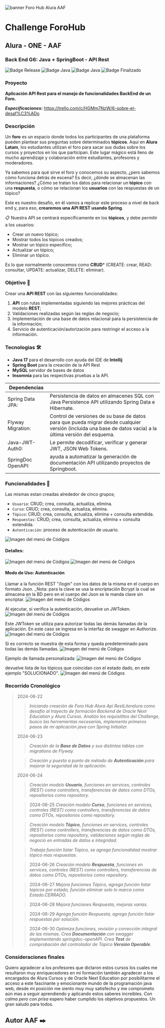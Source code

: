 ![banner Foro Hub Alura AAF](https://github.com/freedox10/challenge-forohub-api-rest/blob/main/img/foro-hub-alura2.webp?raw=true)
# Challenge ForoHub
 ## Alura - ONE - AAF
### Back End G6:  Java + SpringBoot - API Rest 

![Badge Release](https://img.shields.io/badge/Release%20Date:-Julio2024-blue)
![Badge Java](https://img.shields.io/badge/Java:-17-blue)
![Badge Java](https://img.shields.io/badge/Spring%20Boot:-3.3.1-blue)
![Badge Finalizado](https://img.shields.io/badge/Status:-Finalizado-blue)

### Proyecto
**Aplicación API Rest para el manejo de funcionalidades BackEnd de un Foro.**

_**Especificaciones:**_ https://trello.com/c/HGMm7NzW/6-sobre-el-desaf%C3%ADo
### Descripción
Un  **foro**  es un espacio donde todos los participantes de una plataforma pueden plantear sus preguntas sobre determinados  **tópicos**. Aquí en  **Alura Latam**, los estudiantes utilizan el foro para sacar sus dudas sobre los cursos y proyectos en los que participan. Este lugar mágico está lleno de mucho aprendizaje y colaboración entre estudiantes, profesores y moderadores.

Ya sabemos para qué sirve el foro y conocemos su aspecto, ¿pero sabemos cómo funciona detrás de escena? Es decir, ¿dónde se almacenan las informaciones? ¿Cómo se tratan los datos para relacionar un  **tópico**  con una  **respuesta**, o cómo se relacionan los  **usuarios**  con las respuestas de un tópico?

Este es nuestro desafío, en él vamos a replicar este proceso a nivel de back end y, para eso,  **crearemos una API REST usando Spring**.

📋 Nuestra API se centrará específicamente en los  **tópicos**, y debe permitir a los usuarios:
-   Crear un nuevo tópico;
-   Mostrar todos los tópicos creados;
-   Mostrar un tópico específico;
-   Actualizar un tópico;
-   Eliminar un tópico.

Es lo que normalmente conocemos como  **CRUD***  (CREATE: crear, READ: consultar, UPDATE: actualizar, DELETE: eliminar).

### Objetivo 🚀
Crear una **API REST** con las siguientes funcionalidades:

1.  **API** con rutas implementadas siguiendo las mejores prácticas del modelo **REST**;
2.  Validaciones realizadas según las reglas de negocio;
3.  Implementación de una base de datos relacional para la persistencia de la información;
4.  Servicio de autenticación/autorización para restringir el acceso a la información.

### Tecnologias 🛠️
- **Java 17** para el desarrollo con ayuda del IDE de **Intellij**
- **Spring Boot** para la creación de la API Rest
- **MySQL** servidor de bases de datos
- **Insomnia** para las respectivas pruebas a la API. 

| Dependencias |  |
|--|--|
| Spring Data JPA: | Persistencia de datos en almacenes SQL con Java Persistence API utilizando Spring Data e Hibernate. |
| Flyway Migration: | Control de versiones de su base de datos para que pueda migrar desde cualquier versión (incluida una base de datos vacía) a la última versión del esquema. |
| Java-JWT-Auth0: | Le permite decodificar, verificar y generar JWT, JSON Web Tokens. |
| SpringDoc OpenAPI: | ayuda a automatizar la generación de documentación API utilizando proyectos de Springboot. |

### Funcionalidades :hammer:
Las mismas estan creadas alrededor de cinco grupos;
- `Usuario`: CRUD; crea, consulta, actualiza, elimina.
- `Curso`: CRUD; crea, consulta, actualiza, elimina.
- `Tópico`: CRUD; crea, consulta, actualiza, elimina + consulta extendida.
- `Respuestas`: CRUD; crea, consulta, actualiza, elimina + consulta extendida.
- `Autenticación`: proceso de autenticación de usuario.

![Imagen del menú de Códigos](https://github.com/freedox10/challenge-forohub-api-rest/blob/main/img/Doc-ForoHubAlura_01.webp?raw=true)

#### Detalles:

![Imagen del menú de Códigos](https://github.com/freedox10/challenge-forohub-api-rest/blob/main/img/Doc-ForoHubAlura_03.webp?raw=true)
![Imagen del menú de Códigos](https://github.com/freedox10/challenge-forohub-api-rest/blob/main/img/Doc-ForoHubAlura_05.webp?raw=true)
#### Modo de Uso: Autenticación
Llamar a la función REST "/login" con los datos de la misma en el cuerpo en formato Json.
_Nota: para la clave se usa la encriptación Bcrypt la cual se almacena en la BD pero en el cuerpo del Json se le manda clave sin encriptar.
![Imagen del menú de Códigos](https://github.com/freedox10/challenge-forohub-api-rest/blob/main/img/Doc-ForoHubAlura_07.webp?raw=true)

Al ejecutar, si verifica la autenticación, devuelve un JWToken.
![Imagen del menú de Códigos](https://github.com/freedox10/challenge-forohub-api-rest/blob/main/img/Doc-ForoHubAlura_09.webp?raw=true)

Este JWToken se utiliza para autorizar todas las demás llamadas de la aplicación.
En este caso se ingresa en la interfaz de swagger en  Authorize.
![Imagen del menú de Códigos](https://github.com/freedox10/challenge-forohub-api-rest/blob/main/img/Doc-ForoHubAlura_11.webp?raw=true)

Si es correcto se muestra de esta forma y queda predeterminado para todas las demás llamadas.
![Imagen del menú de Códigos](https://github.com/freedox10/challenge-forohub-api-rest/blob/main/img/Doc-ForoHubAlura_13.webp?raw=true)

Ejemplo de llamada personalizada:
![Imagen del menú de Códigos](https://github.com/freedox10/challenge-forohub-api-rest/blob/main/img/Doc-ForoHubAlura_15.webp?raw=true)

devuelve lista de los tópicos que coincidan con el estado dado, en este ejemplo "SOLUCIONADO".
![Imagen del menú de Códigos](https://github.com/freedox10/challenge-forohub-api-rest/blob/main/img/Doc-ForoHubAlura_17.webp?raw=true)


### Recorrido Cronológico
>2024-06-22
>>_Iniciando creación de Foro Hub Alura Api RestLiteralura como desafío al trayecto de formación Backend de Oracle Next Education y Alura Cursos.
Analizo los requisititos del Challenge, busco las herramientas necesarias, implemento primeros pasos de mi aplicación java con Spring Initializr._
>
>2024-06-23
>>_Creación de la **Base de Datos** y sus distintas tablas con migrations de Flyway._
>
>>_Creación y puesta a punto de método de **Autenticación** para mejorar la seguridad de la aplicación._
>
>2024-06-24
>>_Creación modelo **Usuario**, funciones en services, controles (REST) como controllers, transferencias de datos como DTOs, repositorios como repository._
>
>>2024-06-25
>>_Creación modelo **Curso**, funciones en services, controles (REST) como controllers, transferencias de datos como DTOs, repositorios como repository._
>
>>_Creación modelo **Tópico**, funciones en services, controles (REST) como controllers, transferencias de datos como DTOs, repositorios como repository, validaciones según reglas de negocio en entradas de datos e integridad._
>
>>_Trabaja función listar Tópico, se agrega funcionalidad mostrar tópico mas respuestas._
>
>>2024-06-26
>>_Creación modelo **Respuesta**, funciones en services, controles (REST) como controllers, transferencias de datos como DTOs, repositorios como repository._
>
>>2024-06-27
>>_Mejora funciones Tópico,  agrega función listar tópicos por estado, función eliminar solo lo marca como Estado.CERRADO._
>
>>2024-06-28
>>_Mejora funciones Respuesta,  mejoras varias._
>
>>2024-06-29
>>_Agrega función Respuesta,  agrega función listar respuestas por solución._
>
>>2024-06-30
>>_Optimiza funciones, revisión y corrección integral de las mismas.
Crea **Documentación** con swagger implementando springdoc-openAPI.
Crea **Test** de comprobación del controlador de Tópico
**Versión Operable**._

### Consideraciones finales
Quiero agradecer a los profesores que dictaron estos cursos los cuales me resultaron muy enriquecedores en mi formación también agradecer a los encargados de Alura Cursos y de Oracle Next Education por posibilitarme el acceso a este fascinante y emocionante mundo de la programación java web, desde mi posición me siento muy muy satisfecho y me comprometo aún mas a seguir aprendiendo y aplicando estos saberes increíbles.
_Con calma pero con prisa_ espero haber cumplido los objetivos propuestos. Un gran saludo para todos.

## Autor AAF ✒️